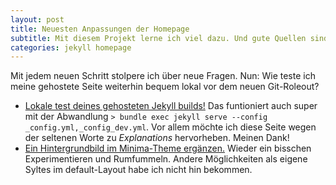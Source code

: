 ```yaml
---
layout: post
title: Neuesten Anpassungen der Homepage
subtitle: Mit diesem Projekt lerne ich viel dazu. Und gute Quellen sind Gold wert!
categories: jekyll homepage
---
```


Mit jedem neuen Schritt stolpere ich über neue Fragen. Nun: Wie teste ich meine gehostete Seite weiterhin bequem lokal vor dem neuen Git-Roleout?

- [Lokale test deines gehosteten Jekyll builds!][Url1] Das funtioniert auch super mit der Abwandlung `> bundle exec jekyll serve --config _config.yml,_config_dev.yml`. Vor allem möchte ich diese Seite wegen der seltenen Worte zu *Explanations* hervorheben. Meinen Dank!
- [Ein Hintergrundbild im Minima-Theme ergänzen.][Url2] Wieder ein bisschen Experimentieren und Rumfummeln. Andere Möglichkeiten als eigene Syltes im default-Layout habe ich nicht hin bekommen.


[Url1]: https://stackoverflow.com/questions/27386169/change-site-url-to-localhost-during-jekyll-local-development
[Url2]: https://stackoverflow.com/questions/54157109/how-to-render-background-image-in-a-page-generated-by-jekyll
